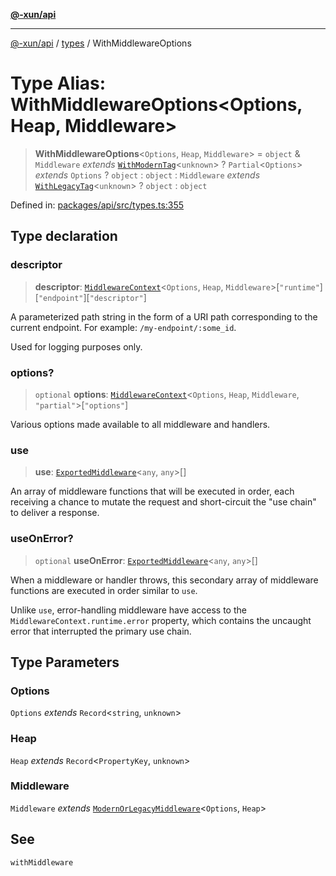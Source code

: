[**@-xun/api**](../../README.md)

***

[@-xun/api](../../README.md) / [types](../README.md) / WithMiddlewareOptions

# Type Alias: WithMiddlewareOptions\<Options, Heap, Middleware\>

> **WithMiddlewareOptions**\<`Options`, `Heap`, `Middleware`\> = `object` & `Middleware` *extends* [`WithModernTag`](WithModernTag.md)\<`unknown`\> ? `Partial`\<`Options`\> *extends* `Options` ? `object` : `object` : `Middleware` *extends* [`WithLegacyTag`](WithLegacyTag.md)\<`unknown`\> ? `object` : `object`

Defined in: [packages/api/src/types.ts:355](https://github.com/Xunnamius/api-utils/blob/3e7489507eea9aa3d33b0bcc648e0389bef6f3f5/packages/api/src/types.ts#L355)

## Type declaration

### descriptor

> **descriptor**: [`MiddlewareContext`](MiddlewareContext.md)\<`Options`, `Heap`, `Middleware`\>\[`"runtime"`\]\[`"endpoint"`\]\[`"descriptor"`\]

A parameterized path string in the form of a URI path corresponding to the
current endpoint. For example: `/my-endpoint/:some_id`.

Used for logging purposes only.

### options?

> `optional` **options**: [`MiddlewareContext`](MiddlewareContext.md)\<`Options`, `Heap`, `Middleware`, `"partial"`\>\[`"options"`\]

Various options made available to all middleware and handlers.

### use

> **use**: [`ExportedMiddleware`](ExportedMiddleware.md)\<`any`, `any`\>[]

An array of middleware functions that will be executed in order, each
receiving a chance to mutate the request and short-circuit the "use chain"
to deliver a response.

### useOnError?

> `optional` **useOnError**: [`ExportedMiddleware`](ExportedMiddleware.md)\<`any`, `any`\>[]

When a middleware or handler throws, this secondary array of middleware
functions are executed in order similar to `use`.

Unlike `use`, error-handling middleware have access to the
`MiddlewareContext.runtime.error` property, which contains the uncaught
error that interrupted the primary use chain.

## Type Parameters

### Options

`Options` *extends* `Record`\<`string`, `unknown`\>

### Heap

`Heap` *extends* `Record`\<`PropertyKey`, `unknown`\>

### Middleware

`Middleware` *extends* [`ModernOrLegacyMiddleware`](ModernOrLegacyMiddleware.md)\<`Options`, `Heap`\>

## See

`withMiddleware`
